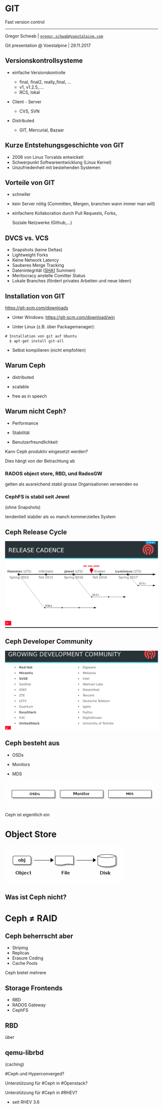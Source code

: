 # GIT

Fast version control

* * *

Gregor Schwab | [`gregor.schwab@voestalpine.com`](mailto:gregor.schwab@voestalpine.com)

Git presentation @ Voestalpine | 29.11.2017


## Versionskontrollsysteme

* einfache Versionskontrolle <!-- .element class="fragment" -->
  * final, final2, really_final, ...<!-- .element class="fragment" -->
  * v1, v1.2.5,....<!-- .element class="fragment" -->
  * RCS, lokal <!-- .element class="fragment" -->

* Client - Server <!-- .element class="fragment" -->
  * CVS, SVN <!-- .element class="fragment" -->

* Distributed <!-- .element class="fragment" -->
  * GIT, Mercurial, Bazaar <!-- .element class="fragment" -->


## Kurze Entstehungsgeschichte von GIT

* 2006 von Linus Torvalds entwickelt
* Schwerpunkt Softwareentwicklung (Linux Kernel)
* Unzufriedenheit mit bestehenden Systemen


## Vorteile von GIT

* schneller
* kein Server nötig (Committen, Mergen, branchen wann immer man will)
* einfachere Kollaboration durch Pull Requests, Forks,

   Soziale Netzwerke (Github,...)


## DVCS vs. VCS

* Snapshots (keine Deltas)
* Lightweight Forks
* Keine Network Latency
* Sauberes Merge Tracking
* Datenintegrität ([SHA1](https://en.wikipedia.org/wiki/SHA-1) Summen)
* Meritocracy anstelle Comitter Status
* Lokale Branches (fördert privates Arbeiten und neue Ideen)


## Installation von GIT

https://git-scm.com/downloads

* Unter Windows:
https://git-scm.com/download/win

* Unter Linux (z.B. über Packagemanager):
<pre><code class="bash"># Installation von git auf Ubuntu
  $ apt-get install git-all
</code></pre>

* Selbst kompilieren (nicht empfohlen)


## Warum Ceph

* distributed <!-- .element class="fragment" -->

* scalable <!-- .element class="fragment" -->

* free as in speech <!-- .element class="fragment" -->


## Warum nicht Ceph?

* Performance <!-- .element class="fragment" -->

* Stabilität <!-- .element class="fragment" -->

* Benutzerfreundlichkeit <!-- .element class="fragment" -->


Kann Ceph produktiv eingesetzt werden?

Dies hängt von der Betrachtung ab
### RADOS object store, RBD, und RadosGW
gelten als ausreichend stabil
grosse Organisationen verwenden es
### CephFS is stabil seit Jewel
(ohne Snapshots)

tendentiell stabiler als so manch kommerzielles
System


## Ceph Release Cycle

![release](images/release.png)


## Ceph Developer Community

![developers](images/developers.png)


## Ceph besteht aus

* OSDs

* Monitors

* MDS

![services](images/services.png)


Ceph ist eigentlich ein
# Object Store

![objectstore](images/objectstore.png)


## Was ist Ceph nicht?


# Ceph ≠ RAID


## Ceph beherrscht aber
* Striping
* Replicas
* Erasure Coding
* Cache Pools


Ceph bietet mehrere
## Storage Frontends


* RBD
* RADOS Gateway
* CephFS


<!-- .slide: data-background-image="images/stack.png" data-background-size="contain" -->


## RBD
über
## qemu-librbd
(caching)


#Ceph und Hyperconverged?


<!-- .slide: data-background-image="images/hci-in-depth.png" data-background-size="contain" -->


Unterstützung für
#Ceph
in
#Openstack?


<!-- .slide: data-background-image="images/openstack-ceph-galaxy.png" data-background-size="contain" -->


Unterstützung für
#Ceph
in
#RHEV?

* seit RHEV 3.6
